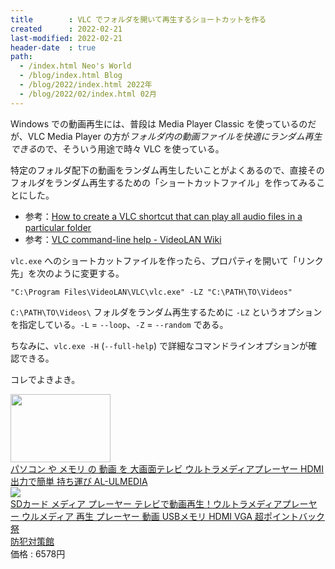 ```yaml
---
title        : VLC でフォルダを開いて再生するショートカットを作る
created      : 2022-02-21
last-modified: 2022-02-21
header-date  : true
path:
  - /index.html Neo's World
  - /blog/index.html Blog
  - /blog/2022/index.html 2022年
  - /blog/2022/02/index.html 02月
---
```


Windows での動画再生には、普段は Media Player Classic を使っているのだが、VLC Media Player の方が*フォルダ内の動画ファイルを快適にランダム再生できる*ので、そういう用途で時々 VLC を使っている。

特定のフォルダ配下の動画をランダム再生したいことがよくあるので、直接そのフォルダをランダム再生するための「ショートカットファイル」を作ってみることにした。

- 参考：[How to create a VLC shortcut that can play all audio files in a particular folder](https://mywindowshub.com/how-to-create-a-vlc-shortcut-that-can-play-all-audio-files-in-a-particular-folder-in-windows/)
- 参考：[VLC command-line help - VideoLAN Wiki](https://wiki.videolan.org/VLC_command-line_help/)

`vlc.exe` へのショートカットファイルを作ったら、プロパティを開いて「リンク先」を次のように変更する。

```
"C:\Program Files\VideoLAN\VLC\vlc.exe" -LZ "C:\PATH\TO\Videos"
```

`C:\PATH\TO\Videos\` フォルダをランダム再生するために `-LZ` というオプションを指定している。`-L` = `--loop`、`-Z` = `--random` である。

ちなみに、`vlc.exe -H` (`--full-help`) で詳細なコマンドラインオプションが確認できる。

コレでよきよき。

<div class="ad-amazon">
  <div class="ad-amazon-image">
    <a href="https://www.amazon.co.jp/dp/B00FMO7C8M?tag=neos21-22&amp;linkCode=osi&amp;th=1&amp;psc=1">
      <img src="https://m.media-amazon.com/images/I/31jOJ3eZmpL._SL160_.jpg" width="160" height="109">
    </a>
  </div>
  <div class="ad-amazon-info">
    <div class="ad-amazon-title">
      <a href="https://www.amazon.co.jp/dp/B00FMO7C8M?tag=neos21-22&amp;linkCode=osi&amp;th=1&amp;psc=1">パソコン や メモリ の 動画 を 大画面テレビ ウルトラメディアプレーヤー HDMI出力で簡単 持ち運び AL-ULMEDIA</a>
    </div>
  </div>
</div>

<div class="ad-rakuten">
  <div class="ad-rakuten-image">
    <a href="https://hb.afl.rakuten.co.jp/hgc/g00rvc52.waxyc81e.g00rvc52.waxydb12/?pc=https%3A%2F%2Fitem.rakuten.co.jp%2Fboutaikan%2Fmi-ulmedia%2F&amp;m=http%3A%2F%2Fm.rakuten.co.jp%2Fboutaikan%2Fi%2F10002138%2F">
      <img src="https://thumbnail.image.rakuten.co.jp/@0_mall/boutaikan/cabinet/img3/06650464/imgrc0073220625.jpg?_ex=128x128">
    </a>
  </div>
  <div class="ad-rakuten-info">
    <div class="ad-rakuten-title">
      <a href="https://hb.afl.rakuten.co.jp/hgc/g00rvc52.waxyc81e.g00rvc52.waxydb12/?pc=https%3A%2F%2Fitem.rakuten.co.jp%2Fboutaikan%2Fmi-ulmedia%2F&amp;m=http%3A%2F%2Fm.rakuten.co.jp%2Fboutaikan%2Fi%2F10002138%2F">SDカード メディア プレーヤー テレビで動画再生！ウルトラメディアプレーヤー ウルメディア 再生 プレーヤー 動画 USBメモリ HDMI VGA 超ポイントバック祭</a>
    </div>
    <div class="ad-rakuten-shop">
      <a href="https://hb.afl.rakuten.co.jp/hgc/g00rvc52.waxyc81e.g00rvc52.waxydb12/?pc=https%3A%2F%2Fwww.rakuten.co.jp%2Fboutaikan%2F&amp;m=http%3A%2F%2Fm.rakuten.co.jp%2Fboutaikan%2F">防犯対策館</a>
    </div>
    <div class="ad-rakuten-price">価格 : 6578円</div>
  </div>
</div>
